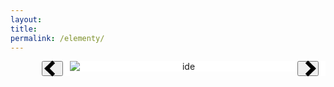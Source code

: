 ```yaml
---
layout:
title:
permalink: /elementy/
---
```


<div style="text-align:center; display: flex; margin-left: 50px">
  <div style="flex: 0 0 10%;" class="vertical-center"><button  onclick="prevImage();"> <i class="arrow left"></i> </button></div>
  <div style="flex: 0 0 80%;"><img class="vertical-center" id="image" src="{{ site.baseurl }}/images/fala_a.gif" alt="ide"></div>
  <div style="flex: 0 0 10%;" class="vertical-center"><button onclick="nextImage();"> <i class="arrow right"></i> </button></div>
</div>


<script>

var index      = 0;
var index_no   = 2;
var image_list = ["{{ site.baseurl }}/images/fala_a.gif", "{{ site.baseurl }}/images/salome_cut.gif"]

function prevImage()
{
  var img = document.getElementById("image");
  if (index != 0) {
    index = (index - 1) % index_no;
  }
  else {
    index = index_no - 1;
  }
  img.src = image_list[index];
  return false;
}

function nextImage()
{
  var img = document.getElementById("image");
  index = (index + 1) % index_no;
  img.src = image_list[index];
  return false;
}

</script>


<style>

.arrow {
  border: solid black;
  border-width: 0 6px 6px 0;
  display: inline-block;
  padding: 6px;
}

.right {
  transform: rotate(-45deg);
  -webkit-transform: rotate(-45deg);
}

.left {
  transform: rotate(135deg);
  -webkit-transform: rotate(135deg);
}

.vertical-center {
  margin: auto;
  display: flex;
  align-items: center;
  border-width: 0px;
  background-color: white;
}

.arrow:hover {
    color: red;
  }

</style>
